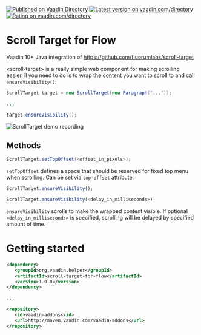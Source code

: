 [![Published on Vaadin  Directory](https://img.shields.io/badge/Vaadin%20Directory-published-00b4f0.svg)](https://vaadin.com/directory/component/scroll-target-for-flow)
[![Latest version on vaadin.com/directory](https://img.shields.io/vaadin-directory/v/scroll-target-for-flow.svg)](https://vaadin.com/directory/component/scroll-target-for-flow)
[![Rating on vaadin.com/directory](https://img.shields.io/vaadin-directory/rating/scroll-target-for-flow.svg)](https://vaadin.com/directory/component/scroll-target-for-flow)

# Scroll Target for Flow

Vaadin 10+ Java integration of https://github.com/fluorumlabs/scroll-target

&lt;scroll-target&gt; is a really simple web component for making scrolling easier. 
ll you need to do is to wrap the content you want to scroll to and call `ensureVisibility()`:

```java
ScrollTarget target = new ScrollTarget(new Paragraph("..."));

...

target.ensureVisibility();
```

![ScrollTarget demo recording](https://raw.githubusercontent.com/fluorumlabs/scroll-target-for-flow/master/demo-recording.gif)

## Methods

```java
ScrollTarget.setTopOffset(<offset_in_pixels>);
```

`setTopOffset` defines a space that should be reserved for fixed top menu when scrolling. Can be set via `top-offset` attribute.

```javascript
ScrollTarget.ensureVisibility();

ScrollTarget.ensureVisibility(<delay_in_milliseconds>);
```

`ensureVisibility` scrolls to make the wrapped content visible. If optional `<delay_in_milliseconds>` is specified, scrolling will be delayed by specified amount of time.

# Getting started

```xml
<dependency>
   <groupId>org.vaadin.helper</groupId>
   <artifactId>scroll-target-for-flow</artifactId>
   <version>1.0.0</version>
</dependency>

...

<repository>
   <id>vaadin-addons</id>
   <url>http://maven.vaadin.com/vaadin-addons</url>
</repository>
```

